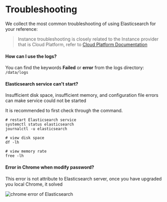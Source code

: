 # Troubleshooting

We collect the most common troubleshooting of using Elasticsearch for your reference:

> Instance troubleshooting is closely related to the Instance provider that is Cloud Platform, refer to [Cloud Platform Documentation](https://support.websoft9.com/docs/faq/tech-instance.html)

#### How can I use the logs?

You can find the keywords **Failed** or **error** from the logs directory: `/data/logs`

#### Elasticsearch service can't start?

Insufficient disk space, insufficient memory, and configuration file errors can make service could not be started  

It is recommended to first check through the command.

```shell
# restart Elasticsearch service
systemctl status elasticsearch
journalctl -u elasticsearch

# view disk space
df -lh

# view memory rate
free -lh
```

#### Error in Chrome when modify password?

This error is not attribute to Elasticsearch server, once you have upgraded you local Chrome, it solved

![chrome error of Elasticsearch](https://libs.websoft9.com/Websoft9/DocsPicture/zh/elasticsearch/elasticsearch-chromeerror-websoft9.png)
